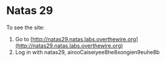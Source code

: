 # Natas 29

To see the site:

1. Go to [http://natas29.natas.labs.overthewire.org](http://natas29.natas.labs.overthewire.org)
2. Log in with natas29, airooCaiseiyee8he8xongien9euhe8b
